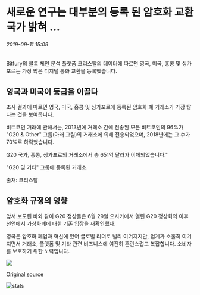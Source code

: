 # 새로운 연구는 대부분의 등록 된 암호화 교환국가 밝혀 ...

###### 2019-09-11 15:09

Bitfury의 블록 체인 분석 플랫폼 크리스탈의 데이터에 따르면 영국, 미국, 홍콩 및 싱가포르는 가장 많은 디지털 통화 교환을 등록했습니다.

## 영국과 미국이 등급을 이끌다

조사 결과에 따르면 영국, 미국, 홍콩 및 싱가포르에 등록된 암호화 폐 거래소가 가장 많다는 것을 보여줍니다.

비트코인 거래에 관해서는, 2013년에 거래소 간에 전송된 모든 비트코인의 96%가 "G20 &amp; Other" 그룹(아래 그림)의 거래소에 의해 전송되었으며, 2018년에는 그 수가 70%로 하락했습니다.

G20 국가, 홍콩, 싱가포르의 거래소에서 총 651억 달러가 이체되었습니다."

"G20 및 기타" 그룹에 등록된 거래소.

출처: 크리스탈

## 암호화 규정의 영향

앞서 보도된 바와 같이 G20 정상들은 6월 29일 오사카에서 열린 G20 정상회의 이후 선언에서 가상화폐에 대한 기존 입장을 재확인했다.

영국은 암호화 폐업과 혁신에 있어 글로벌 리더로 널리 여겨지지만, 업계가 소홀히 여겨지면서 거래소, 플랫폼 및 기타 관련 비즈니스에 여전히 혼란스럽고 복잡합니다. 소비자를 보호하기 위한 노력입니다.

![](https://s3.cointelegraph.com/storage/uploads/view/31bf9b02f623101304123a57f0bc1794.png)

[Original source](https://cointelegraph.com/news/new-study-reveals-countries-with-most-registered-crypto-exchanges)

![stats](https://c.statcounter.com/11760860/0/a89fa40b/1/ "stats")